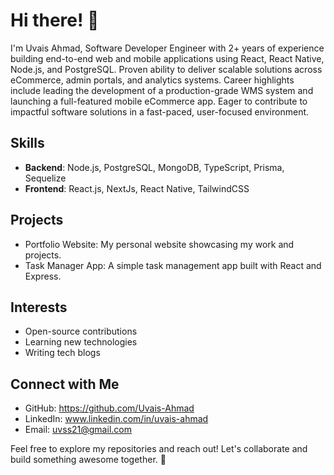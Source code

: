 # Hi there! 👋

I'm Uvais Ahmad, Software Developer Engineer with 2+ years of experience building end-to-end web and mobile applications using
React, React Native, Node.js, and PostgreSQL. Proven ability to deliver scalable solutions across
eCommerce, admin portals, and analytics systems. Career highlights include leading the development of a
production-grade WMS system and launching a full-featured mobile eCommerce app. Eager to contribute to impactful software solutions in a fast-paced, user-focused environment.

## Skills

- **Backend**: Node.js, PostgreSQL, MongoDB, TypeScript, Prisma, Sequelize
- **Frontend**: React.js, NextJs, React Native, TailwindCSS

## Projects

- Portfolio Website: My personal website showcasing my work and projects.
- Task Manager App: A simple task management app built with React and Express.

## Interests

- Open-source contributions
- Learning new technologies
- Writing tech blogs

## Connect with Me

- GitHub: https://github.com/Uvais-Ahmad
- LinkedIn: www.linkedin.com/in/uvais-ahmad
- Email: uvss21@gmail.com

Feel free to explore my repositories and reach out! Let's collaborate and build something awesome together. 🚀
